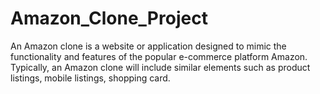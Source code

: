 # Amazon_Clone_Project
An Amazon clone is a website or application designed to mimic the functionality and features of the popular e-commerce platform Amazon. Typically, an Amazon clone will include similar elements such as product listings, mobile listings, shopping card.
